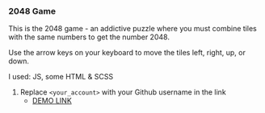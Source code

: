 ### 2048 Game

This is the 2048 game - an addictive puzzle where you must combine tiles with the same numbers to get the number 2048. 

Use the arrow keys on your keyboard to move the tiles left, right, up, or down.

I used: JS, some HTML & SCSS

1. Replace `<your_account>` with your Github username in the link
    - [DEMO LINK](https://illia-kyselov.github.io/2048_Game/)
